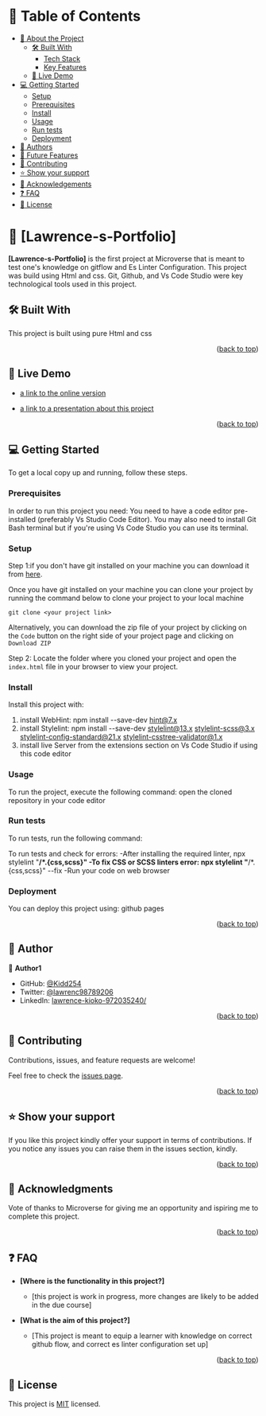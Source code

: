 # 📗 Table of Contents

- [📖 About the Project](#about-project)
  - [🛠 Built With](#built-with)
    - [Tech Stack](#tech-stack)
    - [Key Features](#key-features)
  - [🚀 Live Demo](#live-demo)
- [💻 Getting Started](#getting-started)
  - [Setup](#setup)
  - [Prerequisites](#prerequisites)
  - [Install](#install)
  - [Usage](#usage)
  - [Run tests](#run-tests)
  - [Deployment](#triangular_flag_on_post-deployment)
- [👥 Authors](#authors)
- [🔭 Future Features](#future-features)
- [🤝 Contributing](#contributing)
- [⭐️ Show your support](#support)
- [🙏 Acknowledgements](#acknowledgements)
- [❓ FAQ](#faq)
- [📝 License](#license)



# 📖 [Lawrence-s-Portfolio] <a name="about-project"></a>
**[Lawrence-s-Portfolio]** is the first project at Microverse that is meant to test one's knowledge on gitflow and Es Linter Configuration. This project was build using Html and css. Git, Github, and Vs Code Studio were key technological tools used in this project.

## 🛠 Built With <a name="built-with"> </a>
This project is built using pure Html and css

<p align="right">(<a href="#readme-top">back to top</a>)</p>

<!-- LIVE DEMO -->

## 🚀 Live Demo <a name="live-demo"></a>

- [a link to the online version](https://kidd254.github.io/Lawrence-s-Portfolio/)

- [a link to a presentation about this project](https://www.loom.com/share/fa58332dceeb4851b77c2a69dcf63e69)



<p align="right">(<a href="#readme-top">back to top</a>)</p>



## 💻 Getting Started <a name="getting-started"></a>

To get a local copy up and running, follow these steps.

### Prerequisites

In order to run this project you need:
You need to have a code editor pre-installed (preferably Vs Studio Code Editor). You may also need to install Git Bash terminal but if you're using Vs Code Studio you can use its terminal.


### Setup

Step 1:if you don't have git installed on your machine you can download it from [here](https://git-scm.com/downloads).

Once you have git installed on your machine you can clone your project by running the command below to clone your project to your local machine

`git clone <your project link>`

Alternatively, you can download the zip file of your project by clicking on the `Code` button on the right side of your project page and clicking on `Download ZIP`

Step 2: Locate the folder where you cloned your project and open the `index.html` file in your browser to view your project.

### Install

Install this project with:

1. install WebHint: npm install --save-dev hint@7.x
2. install Stylelint: npm install --save-dev stylelint@13.x stylelint-scss@3.x stylelint-config-standard@21.x stylelint-csstree-validator@1.x
3. install live Server from the extensions section on Vs Code Studio if using this code editor

### Usage

To run the project, execute the following command:
open the cloned repository in your code editor

### Run tests

To run tests, run the following command:

To run tests and check for errors:
-After installing the required linter, npx stylelint "**/*.{css,scss}"
-To fix CSS or SCSS linters error: npx stylelint "**/*.{css,scss}" --fix
-Run your code on web browser

### Deployment

You can deploy this project using: github pages

<p align="right">(<a href="#readme-top">back to top</a>)</p>


## 👥 Author <a name="authors"></a>

👤 **Author1**
  
- GitHub: [@Kidd254](https://github.com/Kidd254)
- Twitter: [@lawrenc98789206](https://twitter.com/lawrenc98789206)
- LinkedIn: [lawrence-kioko-972035240/](https://www.linkedin.com/in/lawrence-kioko-972035240/)

<p align="right">(<a href="#readme-top">back to top</a>)</p>

## 🤝 Contributing <a name="contributing"></a>

Contributions, issues, and feature requests are welcome!

Feel free to check the [issues page](../../issues/).

<p align="right">(<a href="#readme-top">back to top</a>)</p>

<!-- SUPPORT -->

## ⭐️ Show your support <a name="support"></a>

If you like this project kindly offer your support in terms of contributions. If you notice any issues you can raise them in the issues section, kindly. 

<p align="right">(<a href="#readme-top">back to top</a>)</p>

## 🙏 Acknowledgments <a name="acknowledgements"></a>

Vote of thanks to Microverse for giving me an opportunity and ispiring me to complete this project.

<p align="right">(<a href="#readme-top">back to top</a>)</p>


## ❓ FAQ <a name="faq"></a>

- **[Where is the functionality in this project?]**

  - [this project is work in progress, more changes are likely to be added in the due course]

- **[What is the aim of this project?]**

  - [This project is meant to equip a learner with knowledge on correct github flow, and correct es linter configuration set up]

<p align="right">(<a href="#readme-top">back to top</a>)</p>

## 📝 License <a name="license"></a>

This project is [MIT](./LICENSE) licensed.
